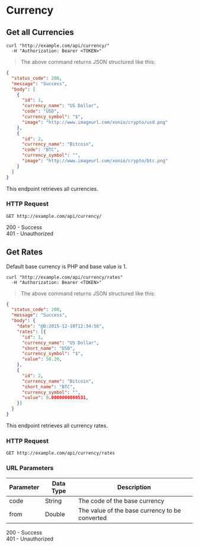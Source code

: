 # Currency

## Get all Currencies

```shell
curl "http://example.com/api/currency/"
  -H "Authorization: Bearer <TOKEN>"
```

> The above command returns JSON structured like this:

```json
{
  "status_code": 200,
  "message": "Success",
  "body": [
    {
      "id": 1,
      "currency_name": "US Dollar",
      "code": "USD",
      "currency_symbol": "$",
      "image": "http://www.imageurl.com/xonio/crypto/usd.png"
    },
    {
      "id": 2,
      "currency_name": "Bitcoin",
      "code": "BTC",
      "currency_symbol": "",
      "image": "http://www.imageurl.com/xonio/crypto/btc.png"
    }
  ]
}
```

This endpoint retrieves all currencies.

### HTTP Request

`GET http://example.com/api/currency/`

<aside class="success">
200 - Success
</aside>
<aside class="warning">
401 - Unauthorized
</aside>

## Get Rates

<aside class="info">
Default base currency is PHP and base value is 1.
</aside>

```shell
curl "http://example.com/api/currency/rates"
  -H "Authorization: Bearer <TOKEN>"
```

> The above command returns JSON structured like this:

```json
{
  "status_code": 200,
  "message": "Success",
  "body": {
    "date": "@D:2015-12-10T12:34:56",
    "rates": [{
      "id": 1,
      "currency_name": "US Dollar",
      "short_name": "USD",
      "currency_symbol": "$",
      "value": 50.20,
    },
    {
      "id": 2,
      "currency_name": "Bitcoin",
      "short_name": "BTC",
      "currency_symbol": "",
      "value": 0.0000000000531,
    }]
  }
}
```

This endpoint retrieves all currency rates.

### HTTP Request

`GET http://example.com/api/currency/rates`

### URL Parameters

Parameter       | Data Type | Description
----------------|-----------|--------------
code            | String    | The code of the base currency
from            | Double    | The value of the base currency to be converted

<aside class="success">
200 - Success
</aside>
<aside class="warning">
401 - Unauthorized
</aside>